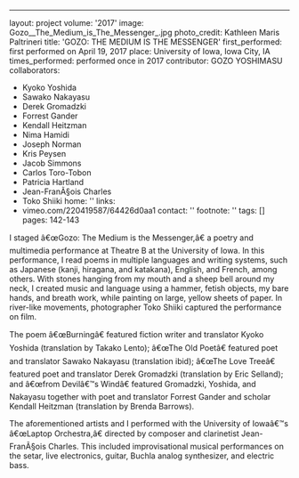 ---
layout: project
volume: '2017'
image: Gozo__The_Medium_is_The_Messenger_.jpg
photo_credit: Kathleen Maris Paltrineri
title: 'GOZO: THE MEDIUM IS THE MESSENGER'
first_performed: first performed on April 19, 2017
place: University of Iowa, Iowa City, IA
times_performed: performed once in 2017
contributor: GOZO YOSHIMASU
collaborators:
- Kyoko Yoshida
- Sawako Nakayasu
- Derek Gromadzki
- Forrest Gander
- Kendall Heitzman
- Nima Hamidi
- Joseph Norman
- Kris Peysen
- Jacob Simmons
- Carlos Toro-Tobon
- Patricia Hartland
- Jean-FranÃ§ois Charles
- Toko Shiiki
home: ''
links:
- vimeo.com/220419587/64426d0aa1
contact: ''
footnote: ''
tags: []
pages: 142-143



I staged â€œGozo: The Medium is the Messenger,â€ a poetry and multimedia performance at Theatre B at the University of Iowa. In this performance, I read poems in multiple languages and writing systems, such as Japanese (kanji, hiragana, and katakana), English, and French, among others. With stones hanging from my mouth and a sheep bell around my neck, I created music and language using a hammer, fetish objects, my bare hands, and breath work, while painting on large, yellow sheets of paper. In river-like movements, photographer Toko Shiiki captured the performance on film.

The poem â€œBurningâ€ featured fiction writer and translator Kyoko Yoshida (translation by Takako Lento); â€œThe Old Poetâ€ featured poet and translator Sawako Nakayasu (translation ibid); â€œThe Love Treeâ€ featured poet and translator Derek Gromadzki (translation by Eric Selland); and â€œfrom Devilâ€™s Windâ€ featured Gromadzki, Yoshida, and Nakayasu together with poet and translator Forrest Gander and scholar Kendall Heitzman (translation by Brenda Barrows).

The aforementioned artists and I performed with the University of Iowaâ€™s â€œLaptop Orchestra,â€ directed by composer and clarinetist Jean-FranÃ§ois Charles. This included improvisational musical performances on the setar, live electronics, guitar, Buchla analog synthesizer, and electric bass.
